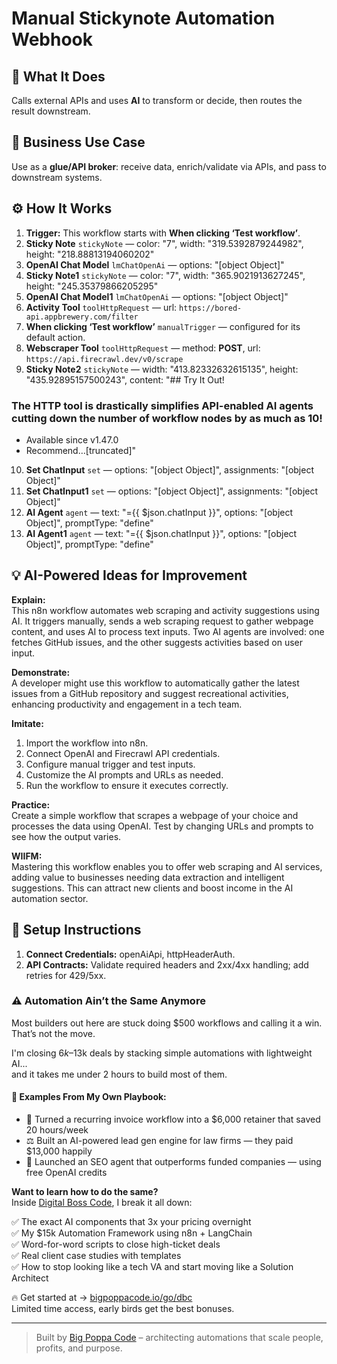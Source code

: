 # Manual Stickynote Automation Webhook
  ## 🚀 What It Does
  Calls external APIs and uses **AI** to transform or decide, then routes the result downstream.
  
  ## 💼 Business Use Case
  Use as a **glue/API broker**: receive data, enrich/validate via APIs, and pass to downstream systems.
  
  ## ⚙️ How It Works
  1. **Trigger:** This workflow starts with **When clicking ‘Test workflow’**.
  2. **Sticky Note** `stickyNote` — color: "7", width: "319.5392879244982", height: "218.88813194060202"
3. **OpenAI Chat Model** `lmChatOpenAi` — options: "[object Object]"
4. **Sticky Note1** `stickyNote` — color: "7", width: "365.9021913627245", height: "245.35379866205295"
5. **OpenAI Chat Model1** `lmChatOpenAi` — options: "[object Object]"
6. **Activity Tool** `toolHttpRequest` — url: `https://bored-api.appbrewery.com/filter`
7. **When clicking ‘Test workflow’** `manualTrigger` — configured for its default action.
8. **Webscraper Tool** `toolHttpRequest` — method: **POST**, url: `https://api.firecrawl.dev/v0/scrape`
9. **Sticky Note2** `stickyNote` — width: "413.82332632615135", height: "435.92895157500243", content: "## Try It Out!

### The HTTP tool is drastically simplifies API-enabled AI agents cutting down the number of workflow nodes by as much as 10!

* Available since v1.47.0
* Recommend…[truncated]"
10. **Set ChatInput** `set` — options: "[object Object]", assignments: "[object Object]"
11. **Set ChatInput1** `set` — options: "[object Object]", assignments: "[object Object]"
12. **AI Agent** `agent` — text: "={{ $json.chatInput }}", options: "[object Object]", promptType: "define"
13. **AI Agent1** `agent` — text: "={{ $json.chatInput }}", options: "[object Object]", promptType: "define"
  
  ## 💡 AI-Powered Ideas for Improvement
  **Explain:**  
This n8n workflow automates web scraping and activity suggestions using AI. It triggers manually, sends a web scraping request to gather webpage content, and uses AI to process text inputs. Two AI agents are involved: one fetches GitHub issues, and the other suggests activities based on user input.

**Demonstrate:**  
A developer might use this workflow to automatically gather the latest issues from a GitHub repository and suggest recreational activities, enhancing productivity and engagement in a tech team.

**Imitate:**  
1. Import the workflow into n8n.  
2. Connect OpenAI and Firecrawl API credentials.  
3. Configure manual trigger and test inputs.  
4. Customize the AI prompts and URLs as needed.  
5. Run the workflow to ensure it executes correctly.

**Practice:**  
Create a simple workflow that scrapes a webpage of your choice and processes the data using OpenAI. Test by changing URLs and prompts to see how the output varies.

**WIIFM:**  
Mastering this workflow enables you to offer web scraping and AI services, adding value to businesses needing data extraction and intelligent suggestions. This can attract new clients and boost income in the AI automation sector.
  
  ## 🔧 Setup Instructions
  1. **Connect Credentials:** openAiApi, httpHeaderAuth.
2. **API Contracts:** Validate required headers and 2xx/4xx handling; add retries for 429/5xx.
  
### ⚠️ Automation Ain’t the Same Anymore

Most builders out here are stuck doing $500 workflows and calling it a win.  
That’s not the move.  

I'm closing $6k–$13k deals by stacking simple automations with lightweight AI...  
and it takes me under 2 hours to build most of them.

#### 🧠 Examples From My Own Playbook:
- 🔁 Turned a recurring invoice workflow into a $6,000 retainer that saved 20 hours/week  
- ⚖️ Built an AI-powered lead gen engine for law firms — they paid $13,000 happily  
- 🚀 Launched an SEO agent that outperforms funded companies — using free OpenAI credits  

**Want to learn how to do the same?**  
Inside [Digital Boss Code](https://bigpoppacode.io/go/dbc), I break it all down:

✅ The exact AI components that 3x your pricing overnight  
✅ My $15k Automation Framework using n8n + LangChain  
✅ Word-for-word scripts to close high-ticket deals  
✅ Real client case studies with templates  
✅ How to stop looking like a tech VA and start moving like a Solution Architect  

🔥 Get started at → [bigpoppacode.io/go/dbc](https://bigpoppacode.io/go/dbc)  
Limited time access, early birds get the best bonuses.

---
> Built by [Big Poppa Code](https://bigpoppacode.io) – architecting automations that scale people, profits, and purpose.
  